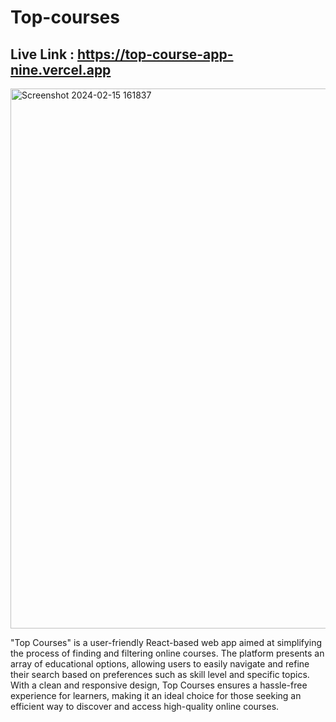 # Top-courses

## Live Link : https://top-course-app-nine.vercel.app


<img width="864" alt="Screenshot 2024-02-15 161837" src="https://github.com/iamakr97/top-course-app/assets/122173165/1c7d30fb-bcdc-4c17-8464-cd3f3557ca32">

"Top Courses" is a user-friendly React-based web app aimed at simplifying the process of finding and filtering online courses. The platform presents an array of educational options, allowing users to easily navigate and refine their search based on preferences such as skill level and specific topics. With a clean and responsive design, Top Courses ensures a hassle-free experience for learners, making it an ideal choice for those seeking an efficient way to discover and access high-quality online courses.

